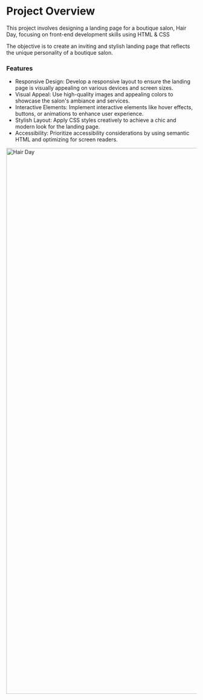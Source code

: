 # Project Overview
This project involves designing a landing page for a boutique salon, Hair Day, focusing on front-end development skills using HTML & CSS

The objective is to create an inviting and stylish landing page that reflects the unique personality of a boutique salon.

### Features
- Responsive Design: Develop a responsive layout to ensure the landing page is visually appealing on various devices and screen sizes.
- Visual Appeal: Use high-quality images and appealing colors to showcase the salon's ambiance and services.
- Interactive Elements: Implement interactive elements like hover effects, buttons, or animations to enhance user experience.
- Stylish Layout: Apply CSS styles creatively to achieve a chic and modern look for the landing page.
- Accessibility: Prioritize accessibility considerations by using semantic HTML and optimizing for screen readers.

<img width="1440" alt="Hair Day" src="https://github.com/VishnuP02/Hair-Day/assets/135986853/293473c6-a5c4-4921-b70d-c0e895d7745e">
